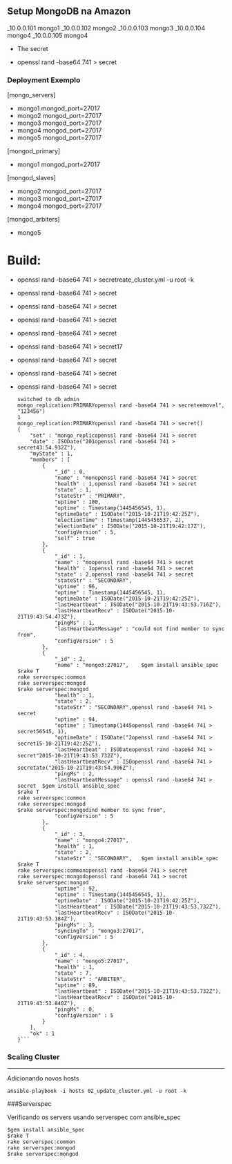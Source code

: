 ## Setup MongoDB na Amazon

_10.0.0.101      mongo1
_10.0.0.102      mongo2
_10.0.0.103      mongo3
_10.0.0.104      mongo4
_10.0.0.105      mongo4

- The secret

- openssl rand -base64 741 > secret

### Deployment Exemplo

[mongo_servers]
- mongo1 mongod_port=27017
- mongo2 mongod_port=27017
- mongo3 mongod_port=27017
- mongo4 mongod_port=27017
- mongo5 mongod_port=27017

[mongod_primary]
- mongo1 mongod_port=27017

[mongod_slaves]
- mongo2 mongod_port=27017
- mongo3 mongod_port=27017
- mongo4 mongod_port=27017

[mongod_arbiters]
- mongo5

# Build:

- openssl rand -base64 741 > secretreate_cluster.yml -u root -k
- openssl rand -base64 741 > secret
- openssl rand -base64 741 > secret
- openssl rand -base64 741 > secret
- openssl rand -base64 741 > secret
- openssl rand -base64 741 > secret17
- openssl rand -base64 741 > secret
- openssl rand -base64 741 > secret
- openssl rand -base64 741 > secret
    
    ```mongo_replication:PRIMARY> use admin
    switched to db admin
    mongo_replication:PRIMARYopenssl rand -base64 741 > secreteemovel", "123456")
    1
    mongo_replication:PRIMARYopenssl rand -base64 741 > secret()
    {
    	"set" : "mongo_replicopenssl rand -base64 741 > secret
    	"date" : ISODate("201openssl rand -base64 741 > secret43:54.932Z"),
    	"myState" : 1,
    	"members" : [
    		{
    			"_id" : 0,
    			"name" : "monopenssl rand -base64 741 > secret
    			"health" : 1,openssl rand -base64 741 > secret
    			"state" : 1,
    			"stateStr" : "PRIMARY",
    			"uptime" : 100,
    			"optime" : Timestamp(1445456545, 1),
    			"optimeDate" : ISODate("2015-10-21T19:42:25Z"),
    			"electionTime" : Timestamp(1445456537, 2),
    			"electionDate" : ISODate("2015-10-21T19:42:17Z"),
    			"configVersion" : 5,
    			"self" : true
    		},
    		{
    			"_id" : 1,
    			"name" : "moopenssl rand -base64 741 > secret
    			"health" : 1openssl rand -base64 741 > secret
    			"state" : 2,openssl rand -base64 741 > secret
    			"stateStr" : "SECONDARY",
    			"uptime" : 96,
    			"optime" : Timestamp(1445456545, 1),
    			"optimeDate" : ISODate("2015-10-21T19:42:25Z"),
    			"lastHeartbeat" : ISODate("2015-10-21T19:43:53.716Z"),
    			"lastHeartbeatRecv" : ISODate("2015-10-21T19:43:54.473Z"),
    			"pingMs" : 1,
    			"lastHeartbeatMessage" : "could not find member to sync from",
    			"configVersion" : 5
    		},
    		{
    			"_id" : 2,
    			"name" : "mongo3:27017",	$gem install ansible_spec
	$rake T
	rake serverspec:common
	rake serverspec:mongod
	$rake serverspec:mongod
    			"health" : 1,
    			"state" : 2,
    			"stateStr" : "SECONDARY",openssl rand -base64 741 > secret
    			"uptime" : 94,
    			"optime" : Timestamp(1445openssl rand -base64 741 > secret56545, 1),
    			"optimeDate" : ISODate("2openssl rand -base64 741 > secret15-10-21T19:42:25Z"),
    			"lastHeartbeat" : ISODateopenssl rand -base64 741 > secret"2015-10-21T19:43:53.732Z"),
    			"lastHeartbeatRecv" : ISOopenssl rand -base64 741 > secretate("2015-10-21T19:43:54.906Z"),
    			"pingMs" : 2,
    			"lastHeartbeatMessage" : openssl rand -base64 741 > secret	$gem install ansible_spec
	$rake T
	rake serverspec:common
	rake serverspec:mongod
	$rake serverspec:mongodind member to sync from",
    			"configVersion" : 5
    		},
    		{
    			"_id" : 3,
    			"name" : "mongo4:27017",
    			"health" : 1,
    			"state" : 2,
    			"stateStr" : "SECONDARY",	$gem install ansible_spec
	$rake T
	rake serverspec:commonopenssl rand -base64 741 > secret
	rake serverspec:mongodopenssl rand -base64 741 > secret
	$rake serverspec:mongod
    			"uptime" : 92,
    			"optime" : Timestamp(1445456545, 1),
    			"optimeDate" : ISODate("2015-10-21T19:42:25Z"),
    			"lastHeartbeat" : ISODate("2015-10-21T19:43:53.732Z"),
    			"lastHeartbeatRecv" : ISODate("2015-10-21T19:43:53.184Z"),
    			"pingMs" : 3,
    			"syncingTo" : "mongo3:27017",
    			"configVersion" : 5
    		},
    		{
    			"_id" : 4,
    			"name" : "mongo5:27017",
    			"health" : 1,
    			"state" : 7,
    			"stateStr" : "ARBITER",
    			"uptime" : 89,
    			"lastHeartbeat" : ISODate("2015-10-21T19:43:53.732Z"),
    			"lastHeartbeatRecv" : ISODate("2015-10-21T19:43:53.840Z"),
    			"pingMs" : 0,
    			"configVersion" : 5
    		}
    	],
    	"ok" : 1
    }```

### Scaling Cluster
---------------------------------------

Adicionando novos hosts

    ansible-playbook -i hosts 02_update_cluster.yml -u root -k

###Serverspec

Verificando os servers usando serverspec com ansible_spec

	$gem install ansible_spec
	$rake T
	rake serverspec:common
	rake serverspec:mongod
	$rake serverspec:mongod
